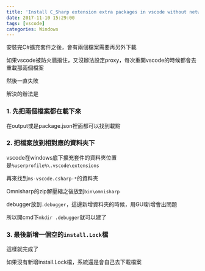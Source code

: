 ```yaml
---
title: 'Install C_Sharp extension extra packages in vscode without network connection'
date: 2017-11-10 15:29:00
tags: [vscode]
categories: Windows
---
```


安裝完C#擴充套件之後，會有兩個檔案需要再另外下載

如果vscode被防火牆擋住，又沒辦法設定proxy，每次重開vscode的時候都會去重載那兩個檔案

<!--More-->

然後一直失敗

解決的辦法是

### 1. 先把兩個檔案都在載下來

在output或是package.json裡面都可以找到載點

### 2. 把檔案放到相對應的資料夾下

vscode在windows底下擴充套件的資料夾位置是`%userprofile%\.vscode\extensions`

再來找到`ms-vscode.csharp-*`的資料夾

Omnisharp的zip解壓縮之後放到`bin\omnisharp`

debugger放到`.debugger`，這邊新增資料夾的時候，用GUI新增會出問題

所以開cmd下`mkdir .debugger`就可以建了

### 3. 最後新增一個空的`install.Lock`檔

這樣就完成了

如果沒有新增install.Lock檔，系統還是會自己去下載檔案

